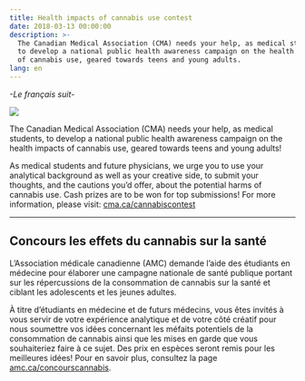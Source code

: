 ```yaml
---
title: Health impacts of cannabis use contest
date: 2018-03-13 00:00:00
description: >-
  The Canadian Medical Association (CMA) needs your help, as medical students,
  to develop a national public health awareness campaign on the health impacts
  of cannabis use, geared towards teens and young adults.
lang: en
---
```


*-Le fran&ccedil;ais suit-*

![](/uploads/versions/cma-cannabis-1---x----1892-1455x---.png)

The Canadian Medical Association (CMA) needs your help, as medical students, to develop a national public health awareness campaign on the health impacts of cannabis use, geared towards teens and young adults!

As medical students and future physicians, we urge you to use your analytical background as well as your creative side, to submit your thoughts, and the cautions you’d offer, about the potential harms of cannabis use. Cash prizes are to be won for top submissions! For more information, please visit: [cma.ca/cannabiscontest](cma.ca/cannabiscontest)

---

## Concours les effets du cannabis sur la sant&eacute;

L’Association m&eacute;dicale canadienne (AMC) demande l’aide des &eacute;tudiants en m&eacute;decine pour &eacute;laborer une campagne nationale de sant&eacute; publique portant sur les r&eacute;percussions de la consommation de cannabis sur la sant&eacute; et ciblant les adolescents et les jeunes adultes.

&Agrave; titre d’&eacute;tudiants en m&eacute;decine et de futurs m&eacute;decins, vous &ecirc;tes invit&eacute;s &agrave; vous servir de votre exp&eacute;rience analytique et de votre c&ocirc;t&eacute; cr&eacute;atif pour nous soumettre vos id&eacute;es concernant les m&eacute;faits potentiels de la consommation de cannabis ainsi que les mises en garde que vous souhaiteriez faire &agrave; ce sujet. Des prix en esp&egrave;ces seront remis pour les meilleures id&eacute;es! Pour en savoir plus, consultez la page[ amc.ca/concourscannabis](https://www.cma.ca/fr/pages/cannabis-contest.aspx).